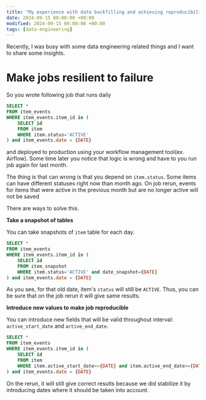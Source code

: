 ```yaml
---
title: "My experience with data backfilling and achieving reproducibility"
date: 2024-09-15 00:00:00 +00:00
modified: 2024-09-15 00:00:00 +00:00
tags: [data-engineering]
---
```


Recently, I was busy with some data engineering related things and I want to share some insights.

# Make jobs resilient to failure

So you wrote following job that runs daily 

```sql
SELECT *
FROM item_events
WHERE item_events.item_id in (
    SELECT id
    FROM item
    WHERE item.status='ACTIVE'
) and item_events.date = {DATE}
```

and deployed to production using your workflow management tool(ex. Airflow). Some time later you notice that logic is wrong and have to you run job again for last month.

The thing is that can wrong is that you depend on `item.status`. Some items can have different statuses right now than month ago. On job rerun, events for items that were active in the previous month but are no longer active will not be saved

There are ways to solve this.

**Take a snapshot of tables**

You can take snapshots of `item` table for each day.

```sql
SELECT *
FROM item_events
WHERE item_events.item_id in (
    SELECT id
    FROM item_snapshot
    WHERE item.status='ACTIVE' and date_snapshot={DATE}
) and item_events.date = {DATE}
```
As you see, for that old date, item's `status` will still be `ACTIVE`. Thus, you can be sure that on the job rerun it will give same results.

**Introduce new values to make job reproducible**

You can introduce new fields that will be valid throughout interval: `active_start_date` and `active_end_date`.

```sql
SELECT *
FROM item_events
WHERE item_events.item_id in (
    SELECT id
    FROM item
    WHERE item.active_start_date<={DATE} and item.active_end_date>={DATE}
) and item_events.date = {DATE}
```

On the rerun, it will still give correct results because we did stabilize it by introducing dates where it should be taken into account.